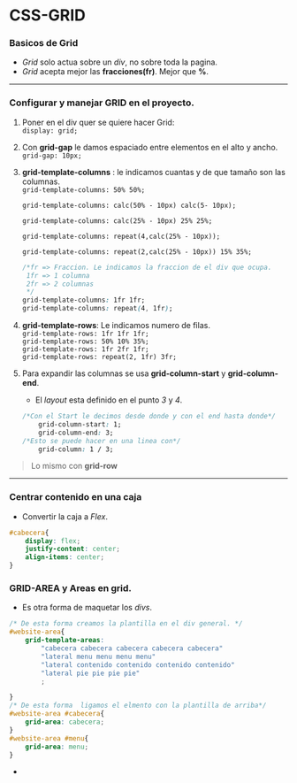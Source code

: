 # CSS-GRID

### Basicos de Grid

- *Grid* solo actua sobre un *div*, no sobre toda la pagina.   
- *Grid* acepta mejor las **fracciones(fr)**. Mejor que **%**.
---
### Configurar y manejar GRID en el proyecto.
 
1. Poner en el div quer se quiere hacer Grid:            
                `display: grid;`      
2. Con **grid-gap** le damos espaciado entre elementos en el alto y ancho.    
                `grid-gap: 10px;`
3. **grid-template-columns** : le indicamos cuantas y de que tamaño son las columnas.    
    `grid-template-columns: 50% 50%;`   

    `grid-template-columns: calc(50% - 10px) calc(5- 10px);`    

    `grid-template-columns: calc(25% - 10px) 25% 25%;`       

    `grid-template-columns: repeat(4,calc(25% - 10px));`       

    `grid-template-columns: repeat(2,calc(25% - 10px)) 15% 35%;` 

    ```css
    /*fr => Fraccion. Le indicamos la fraccion de el div que ocupa.
     1fr => 1 columna
     2fr => 2 columnas
     */
    grid-template-columns: 1fr 1fr;
    grid-template-columns: repeat(4, 1fr);           
    ```         
4. **grid-template-rows**: Le indicamos numero de filas.         
    `grid-template-rows: 1fr 1fr 1fr;`         
    `grid-template-rows: 50% 10% 35%;`     
    `grid-template-rows: 1fr 2fr 1fr;`   
    `grid-template-rows: repeat(2, 1fr) 3fr;`    

5. Para expandir las columnas se usa **grid-column-start** y **grid-column-end**.
    - El *layout* esta definido en el punto *3* y *4*.   
    ```css
    /*Con el Start le decimos desde donde y con el end hasta donde*/
        grid-column-start: 1; 
        grid-column-end: 3;
    /*Esto se puede hacer en una linea con*/
        grid-column: 1 / 3;
    ```  
    
> Lo mismo con  **grid-row**
---

### Centrar contenido en una caja   

- Convertir la caja a *Flex*.   
```css
#cabecera{
    display: flex;
    justify-content: center;
    align-items: center;
}
```   


### GRID-AREA y Areas en grid.

- Es otra forma de maquetar los *divs*.

```css
/* De esta forma creamos la plantilla en el div general. */
#website-area{
    grid-template-areas: 
        "cabecera cabecera cabecera cabecera cabecera"
        "lateral menu menu menu menu"
        "lateral contenido contenido contenido contenido"
        "lateral pie pie pie pie"
        ;

}
/* De esta forma  ligamos el elmento con la plantilla de arriba*/
#website-area #cabecera{
    grid-area: cabecera;
}
#website-area #menu{
    grid-area: menu;
}
```

- 